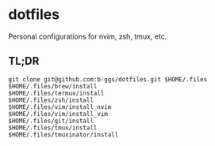 # dotfiles

Personal configurations for nvim, zsh, tmux, etc.

## TL;DR

```
git clone git@github.com:b-ggs/dotfiles.git $HOME/.files
$HOME/.files/brew/install
$HOME/.files/termux/install
$HOME/.files/zsh/install
$HOME/.files/vim/install_nvim
$HOME/.files/vim/install_vim
$HOME/.files/git/install
$HOME/.files/tmux/install
$HOME/.files/tmuxinator/install
```
